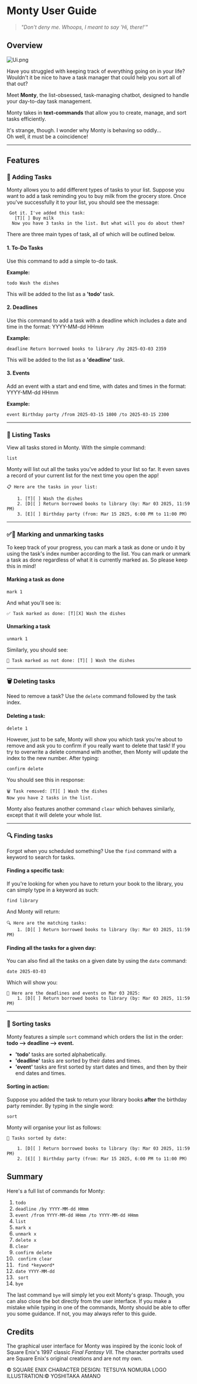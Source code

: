 # Monty User Guide
> *"Don't deny me. Whoops, I meant to say 'Hi, there!'"*

## Overview
![Ui.png](Ui.png)

Have you struggled with keeping track of everything going on in your life? Wouldn't it be nice to have a task manager that could help you sort all of that out?

Meet **Monty**, the list-obsessed, task-managing chatbot, designed to handle your day-to-day task management.  

Monty takes in **text-commands** that allow you to create, manage, and sort tasks efficiently.  

It's strange, though. I wonder why Monty is behaving so oddly...  
Oh well, it must be a coincidence!

---

## Features

### 📌 Adding Tasks
Monty allows you to add different types of tasks to your list. Suppose you want to add a task reminding you to buy milk from the grocery store.
Once you've successfully it to your list, you should see the message:
```
 Got it. I've added this task:
   [T][ ] Buy milk
  Now you have 3 tasks in the list. But what will you do about them?
```
There are three main types of task, all of which will be outlined below.
#### **1. To-Do Tasks**
Use this command to add a simple to-do task.

**Example:**

```
todo Wash the dishes
```

This will be added to the list as a **'todo'** task.
#### **2. Deadlines**
Use this command to add a task with a deadline which includes a date and time in the format:
YYYY-MM-dd HHmm

**Example:**  
```
deadline Return borrowed books to library /by 2025-03-03 2359
```

This will be added to the list as a **'deadline'** task.


#### **3. Events**
Add an event with a start and end time, with dates and times in the format:
YYYY-MM-dd HHmm

**Example:**
```
event Birthday party /from 2025-03-15 1800 /to 2025-03-15 2300
```

---

### 📜 Listing Tasks
View all tasks stored in Monty. With the simple command:

```
list
```
Monty will list out all the tasks you've added to your list so far. It even saves a record of your current list for the next time you open the app!

```
📋 Here are the tasks in your list:

    1. [T][ ] Wash the dishes
    2. [D][ ] Return borrowed books to library (by: Mar 03 2025, 11:59 PM)
    3. [E][ ] Birthday party (from: Mar 15 2025, 6:00 PM to 11:00 PM)
```


---

### ✅🔄 Marking and unmarking tasks

To keep track of your progress, you can mark a task as done or undo it by using the task's index number according to the list. 
You can mark or unmark a task as done regardless of what it is currently marked as. So please keep this in mind!

#### Marking a task as done
```
mark 1
```

And what you'll see is:
```
✅ Task marked as done: [T][X] Wash the dishes
```


#### Unmarking a task
```
unmark 1
```
Similarly, you should see: 
```
🔄 Task marked as not done: [T][ ] Wash the dishes

```

---

### 🗑 Deleting tasks

Need to remove a task? Use the `delete` command followed by the task index.

#### Deleting a task:
```
delete 1
```

However, just to be safe, Monty will show you which task you're about to remove and ask you to confirm if you really want to delete that task!
If you try to overwrite a delete command with another, then Monty will update the index to the new number. After typing: 

```
confirm delete
```

You should see this in response: 
```
🗑 Task removed: [T][ ] Wash the dishes
Now you have 2 tasks in the list.

```

Monty also features another command ``` clear ``` which behaves similarly, except that it will delete your whole list.

---

### 🔍 Finding tasks

Forgot when you scheduled something? Use the `find` command with a keyword to search for tasks.

#### Finding a specific task:
If you're looking for when you have to return your book to the library, you can simply type in a keyword as such:

``` 
find library 
````

And Monty will return: 
```
🔍 Here are the matching tasks:
    1. [D][ ] Return borrowed books to library (by: Mar 03 2025, 11:59 PM)
```
#### Finding all the tasks for a given day:
You can also find all the tasks on a given date by using the ``` date ```  command:
```
date 2025-03-03
```

Which will show you:
```
📅 Here are the deadlines and events on Mar 03 2025:
    1. [D][ ] Return borrowed books to library (by: Mar 03 2025, 11:59 PM)
```

---

### 🔽 Sorting tasks

Monty features a simple ``` sort ``` command which orders the list in the order: **todo --> deadline --> event.**
* **'todo'** tasks are sorted alphabetically.
* **'deadline'** tasks are sorted by their dates and times.
* **'event'** tasks are first sorted by start dates and times, and then by their end dates and times.


#### Sorting in action: 
Suppose you added the task to return your library books **after** the birthday party reminder. 
By typing in the single word:

```
sort 
```

Monty will organise your list as follows: 
```
🔽 Tasks sorted by date:

    1. [D][ ] Return borrowed books to library (by: Mar 03 2025, 11:59 PM)
    2. [E][ ] Birthday party (from: Mar 15 2025, 6:00 PM to 11:00 PM)
```

## Summary

Here's a full list of commands for Monty:
1. ``` todo ```
2. ``` deadline /by YYYY-MM-dd HHmm ```
3. ``` event /from YYYY-MM-dd HHmm /to YYYY-MM-dd HHmm ```
4. ``` list ```
5. ``` mark x ```
6. ``` unmark x ```
7. ``` delete x ```
8. ``` clear ```
9. ``` confirm delete ```
10. ``` confirm clear```
11. ``` find *keyword*```
12. ```date YYYY-MM-dd ```
13. ``` sort```
14. ``` bye ```

The last command ``` bye ``` will simply let you exit Monty's
grasp. Though, you can also close the bot directly from the 
user interface. If you make a mistake while typing in one of 
the commands, Monty should be able to offer you some guidance.
If not, you may always refer to this guide. 

## Credits
The graphical user interface for Monty was inspired by the iconic
look of Square Enix's 1997 classic *Final Fantasy VII*. The 
character portraits used are Square Enix's original creations and
are not my own.

© SQUARE ENIX
CHARACTER DESIGN: TETSUYA NOMURA
LOGO ILLUSTRATION:© YOSHITAKA AMANO

